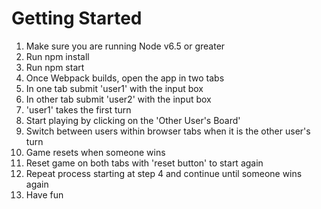 # Getting Started

1. Make sure you are running Node v6.5 or greater 
2. Run npm install
3. Run npm start
4. Once Webpack builds, open the app in two tabs
5. In one tab submit 'user1' with the input box
6. In other tab submit 'user2' with the input box
7. 'user1' takes the first turn
8. Start playing by clicking on the 'Other User's Board'
9. Switch between users within browser tabs when it is the other user's turn
10. Game resets when someone wins
11. Reset game on both tabs with 'reset button' to start again
12. Repeat process starting at step 4 and continue until someone wins again
13. Have fun 